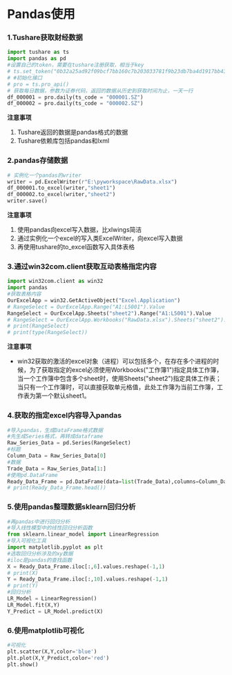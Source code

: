 # Pandas使用

### 1.Tushare获取财经数据

~~~ python
import tushare as ts
import pandas as pd
#设置自己的token，需要在tushare注册获取，相当于key
# ts.set_token("0b32a25ad92f09bcf7bb160c7b203033781f9b23db7ba4d1917bb436")
# #初始化接口
# pro = ts.pro_api()
# 获取每日数据，参数为证券代码，返回的数据从历史到获取时间为止，一天一行
df_000001 = pro.daily(ts_code = "000001.SZ")
df_000002 = pro.daily(ts_code = "000002.SZ")
~~~

**注意事项**

1. Tushare返回的数据是pandas格式的数据
2. Tushare依赖库包括pandas和lxml

### 2.pandas存储数据

~~~python
# 实例化一个pandas的writer
writer = pd.ExcelWriter(r"E:\pyworkspace\RawData.xlsx")
df_000001.to_excel(writer,"sheet1")
df_000002.to_excel(writer,"sheet2")
writer.save()
~~~

**注意事项**

1. 使用pandas向excel写入数据，比xlwings简洁
2. 通过实例化一个excel的写入类ExcelWriter，向excel写入数据
3. 再使用tushare的to_excel函数写入具体表格

### 3.通过win32com.client获取互动表格指定内容

~~~python
import win32com.client as win32
import pandas
#获取表格内容
OurExcelApp = win32.GetActiveObject("Excel.Application")
# RangeSelect = OurExcelApp.Range("A1:L5001").Value
RangeSelect = OurExcelApp.Sheets("sheet2").Range("A1:L5001").Value
# RangeSelect = OurExcelApp.Workbooks("RawData.xlsx").Sheets("sheet2").Range("A1:L5001").Value
# print(RangeSelect)
# print(type(RangeSelect))
~~~

**注意事项**

- win32获取的激活的excel对象（进程）可以包括多个，在存在多个进程的时候，为了获取指定的excel必须使用Workbooks("工作簿1")指定具体工作簿，当一个工作簿中包含多个sheet时，使用Sheets("sheet2")指定具体工作表；当只有一个工作簿时，可以直接获取单元格值，此处工作簿为当前工作簿，工作表为第一个默认sheet1。

### 4.获取的指定excel内容导入pandas

```python
#导入pandas，生成DataFrame格式数据
#先生成Series格式，再转成dataframe
Raw_Series_Data = pd.Series(RangeSelect)
#标题
Column_Data = Raw_Series_Data[0]
#数据
Trade_Data = Raw_Series_Data[1:]
#使用pd.DataFrame
Ready_Data_Frame = pd.DataFrame(data=list(Trade_Data),columns=Column_Data)
# print(Ready_Data_Frame.head())

```

### 5.使用pandas整理数据sklearn回归分析

~~~ python
#再pandas中进行回归分析
#导入线性模型中的线性回归分析函数
from sklearn.linear_model import LinearRegression
#导入可视化工具
import matplotlib.pyplot as plt
#选取回归分析涉及的xy数据
#iloc是pandas的查找函数
X = Ready_Data_Frame.iloc[:,6].values.reshape(-1,1)
# print(X)
Y = Ready_Data_Frame.iloc[:,10].values.reshape(-1,1)
# print(Y)
#回归分析
LR_Model = LinearRegression()
LR_Model.fit(X,Y)
Y_Predict = LR_Model.predict(X)
~~~

### 6.使用matplotlib可视化

~~~python
#可视化
plt.scatter(X,Y,color='blue')
plt.plot(X,Y_Predict,color='red')
plt.show()
~~~

